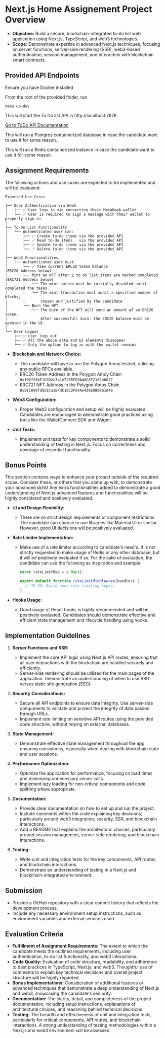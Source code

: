 # Next.js Home Assignement Project Overview

- **Objective:** Build a secure, blockchain-integrated to-do list web application using Next.js, TypeScript, and web3 technologies.
- **Scope:** Demonstrate expertise in advanced Next.js techniques, focusing on server functions, server-side rendering (SSR), web3-based authentication, session management, and interaction with blockchain smart contracts.

## Provided API Endpoints

Ensure you have Docker installed

From the root of the provided folder, run

```
make up-dev
```

This will start the To Do list API in http://localhost:7979

[Go to ToDo API Documentation](./api/README.md)

This will run a Postgres containerized database in case the candidate want to use it for some reason.

This will run a Redis containerized instance in case the candidate want to use it for some reason.

## Assignment Requirements

The following actions and use cases are expected to be implemented and will be evaluated:

```
Expected Use Cases

├── User Authentication via Web3
│   ├── ✅ User logs in via connecting their MetaMask wallet
│   └── ✅ User is required to sign a message with their wallet to properly sign in
│
├── To-Do List Functionality
│   └── Authenticated user can:
│       ├── ✅ Create to-do items via the provided API
│       ├── ✅ Read to-do items   via the provided API
│       ├── ✅ Update to-do items via the provided API
│       └── ✅ Delete to-do items via the provided API
│
├── Web3 Functionalities
│   └── Authenticated user must:
│       ├── ✅ View current ERC20 token balance                             (ERC20 Address below)
│       ├── Mint an NFT after 2 to do list items are marked completed    (ERC721 Address below)
│       │   └── The mint button must be initially disabled until completed the tasks.
│       │   └── The mint transaction must await a specified number of blocks,
│       │       chosen and justified by the candidate
│       └── Burn the NFT
│           └── The burn of the NFT will send an amount of an ERC20 token.
│               After successfull burn, the ERC20 balance must be updated in the UI.
│
└── User Logout
    ├── ✅ User logs out
    ├── ✅ All the above data and UI elements disappear
    └── ✅ Only the option to log in with the wallet remains
```

- **Blockchain and Network Choice:**

  - The candidate will have to use the Polygon Amoy testnet, utilizing any public RPCs available.
  - ERC20 Token Address in the Polygon Amoy Chain `0xf02f35bF1C8D2c3a1e7255FD9AddC8F2182e0627`
  - ERC721 NFT Address in the Polygon Amoy Chain `0x8E1096fd5C8Ca1EFdC1BC2F64Ae439E0888b1A46`

- **Web3 Configuration:**

  - Proper Web3 configuration and setup will be highly evaluated. Candidates are encouraged to demonstrate good practices using tools like the WalletConnect SDK and Wagmi.

- **Unit Tests:**

  - Implement unit tests for key components to demonstrate a solid understanding of testing in Next.js. Focus on correctness and coverage of essential functionality.

## Bonus Points

This section contains ways to enhance your project outside of the required scope. Consider these, or others that you come up with, to demonstrate your advanced skills!
Any extra functionalities added to demonstrate a good understanding of Next.js advanced features and functionalities will be highly considered and positively evaluated.

- **UI and Design Flexibility:**

  - There are no strict design requirements or component restrictions. The candidate can choose to use libraries like Material UI or similar. However, good UI decisions will be positively evaluated.

- **Rate Limiter Implementation:**

  - Make use of a rate limiter according to candidate's need's. It is not strictly requested to make usage of Redis or any other database, but it will be positively evaluated if so.
    For the sake of evaluation, the candidate can use the following as inspiration and example:

    ```typescript
    const rateLimitMap = a Map();

    export default function rateLimitMiddleware(handler) {
      // TO DO: Build some rate limiting logic;
    }
    ```

- **Hooks Usage:**
  - Good usage of React hooks is highly recommended and will be positively evaluated. Candidates should demonstrate effective and efficient state management and lifecycle handling using hooks.

## Implementation Guidelines

1. **Server Functions and SSR:**

   - Implement the core API logic using Next.js API routes, ensuring that all user interactions with the blockchain are handled securely and efficiently.
   - Server-side rendering should be utilized for the main pages of the application. Demonstrate an understanding of when to use SSR versus static site generation (SSG).

2. **Security Considerations:**

   - Secure all API endpoints to ensure data integrity. Use server-side components to validate and protect the integrity of data passed through URLs.
   - Implement rate limiting on sensitive API routes using the provided code structure, without relying on external databases.

3. **State Management:**

   - Demonstrate effective state management throughout the app, ensuring consistency, especially when dealing with blockchain state and user sessions.

4. **Performance Optimization:**

   - Optimize the application for performance, focusing on load times and minimizing unnecessary server calls.
   - Implement lazy loading for non-critical components and code splitting where appropriate.

5. **Documentation:**

   - Provide clear documentation on how to set up and run the project.
   - Include comments within the code explaining key decisions, particularly around web3 integration, security, SSR, and blockchain interactions.
   - Add a README that explains the architectural choices, particularly around session management, server-side rendering, and blockchain interactions.

6. **Testing:**
   - Write unit and integration tests for the key components, API routes, and blockchain interactions.
   - Demonstrate an understanding of testing in a Next.js and blockchain-integrated environment.

## Submission

- Provide a GitHub repository with a clear commit history that reflects the development process.
- Include any necessary environment setup instructions, such as environment variables and external services used.

## Evaluation Criteria

- **Fulfillment of Assignment Requirements:** The extent to which the candidate meets the outlined requirements, including user authentication, to-do list functionality, and web3 interactions.
- **Code Quality:** Evaluation of code structure, readability, and adherence to best practices in TypeScript, Next.js, and web3. Thoughtful use of comments to explain key technical decisions and overall project structure will be highly regarded.
- **Bonus Implementations:** Consideration of additional features or advanced techniques that demonstrate a deep understanding of Next.js and web3, showcasing the candidate's seniority.
- **Documentation:** The clarity, detail, and completeness of the project documentation, including setup instructions, explanations of architectural choices, and reasoning behind technical decisions.
- **Testing:** The breadth and effectiveness of unit and integration tests, particularly for critical components, API routes, and blockchain interactions. A strong understanding of testing methodologies within a Next.js and web3 environment will be assessed.
